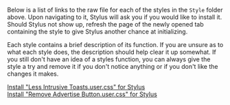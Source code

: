 Below is a list of links to the raw file for each of the styles in the `Style` folder above. Upon navigating to it, Stylus will ask you if you would like to install it. Should Stylus not show up, refresh the page of the newly opened tab containing the style to give Stylus another chance at initializing. 

Each style contains a brief description of its function. If you are unsure as to what each style does, the description should help clear it up somewhat. If you still don't have an idea of a styles function, you can always give the style a try and remove it if you don't notice anything or if you don't like the changes it makes.  

[Install "Less Intrusive Toasts.user.css" for Stylus](https://gitlab.com/___Neopolitan/CSS-Tweaks/-/raw/main/Stylus/reddit.com/Style/Less%20Intrusive%20Toasts.user.css)  
[Install "Remove Advertise Button.user.css" for Stylus](https://gitlab.com/___Neopolitan/CSS-Tweaks/-/raw/main/Stylus/reddit.com/Style/Remove%20Advertise%20Button.user.css)